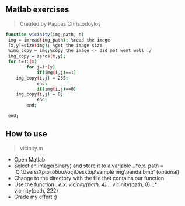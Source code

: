 ## Matlab exercises

>Created by Pappas Christodoylos

```sh
function vicinity(img_path, n)
 img = imread(img_path); %read the image
 [x,y]=size(img); %get the image size
 %img_copy = img;%copy the image <- did not went well :/
 img_copy = zeros(x,y);
 for i=1:(x)
        for j=1:(y)
            if(img(i,j)==1)
    img_copy(i,j) = 255;
            end;
            if(img(i,j)==0)
    img_copy(i,j) = 0;
            end;
        end;

 end;
```
## How to use
>vicinity.m

* Open Matlab
* Select an image(binary) and store it to a variable
..*e.x. path = 'C:\Users\Χριστόδουλος\Desktop\sample img\panda.bmp' (optional)
* Change to the directory with the file that contains our function
* Use the function
..*e.x. vicinity(path, 4)
..*     vicinity(path, 8)
..*     vicinity(path, 222)
* Grade my effort :)

